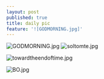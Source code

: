 ```yaml
---
layout: post
published: true
title: daily pic
feature: '![GODMORNING.jpg]'
---
```


![GODMORNING.jpg]({{site.baseurl}}/assets/images/posts/GODMORNING.jpg)
![soltomte.jpg]({{site.baseurl}}/assets/images/posts/soltomte.jpg)

![towardtheendoftime.jpg]({{site.baseurl}}/assets/images/posts/towardtheendoftime.jpg)


![BO.jpg]({{site.baseurl}}/assets/images/posts/BO.jpg)
